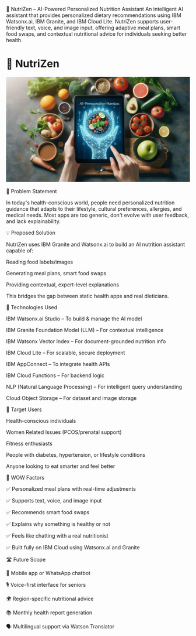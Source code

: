 🥗 NutriZen – AI-Powered Personalized Nutrition Assistant
An intelligent AI assistant that provides personalized dietary recommendations using IBM Watsonx.ai, IBM Granite, and IBM Cloud Lite. NutriZen supports user-friendly text, voice, and image input, offering adaptive meal plans, smart food swaps, and contextual nutritional advice for individuals seeking better health.

# 🥗 NutriZen

![NutriZen Preview](https://github.com/mjsuser14/nutriZen/blob/main/NutriZen.jpg)



🧩 Problem Statement

In today's health-conscious world, people need personalized nutrition guidance that adapts to their lifestyle, cultural preferences, allergies, and medical needs. Most apps are too generic, don't evolve with user feedback, and lack explainability.



💡 Proposed Solution

NutriZen uses IBM Granite and Watsonx.ai to build an AI nutrition assistant capable of:

Reading food labels/images

Generating meal plans, smart food swaps

Providing contextual, expert-level explanations

This bridges the gap between static health apps and real dieticians.



🧠 Technologies Used

IBM Watsonx.ai Studio – To build & manage the AI model

IBM Granite Foundation Model (LLM) – For contextual intelligence

IBM Watsonx Vector Index – For document-grounded nutrition info

IBM Cloud Lite – For scalable, secure deployment

IBM AppConnect – To integrate health APIs

IBM Cloud Functions – For backend logic

NLP (Natural Language Processing) – For intelligent query understanding

Cloud Object Storage – For dataset and image storage



🧘 Target Users

Health-conscious individuals

Women Related Issues (PCOS/prenatal support)

Fitness enthusiasts

People with diabetes, hypertension, or lifestyle conditions

Anyone looking to eat smarter and feel better



🌟 WOW Factors

✅ Personalized meal plans with real-time adjustments

✅ Supports text, voice, and image input

✅ Recommends smart food swaps

✅ Explains why something is healthy or not

✅ Feels like chatting with a real nutritionist

✅ Built fully on IBM Cloud using Watsonx.ai and Granite



🛣️ Future Scope

📲 Mobile app or WhatsApp chatbot

🎙️ Voice-first interface for seniors

🌍 Region-specific nutritional advice

📚 Monthly health report generation

🗣️ Multilingual support via Watson Translator


